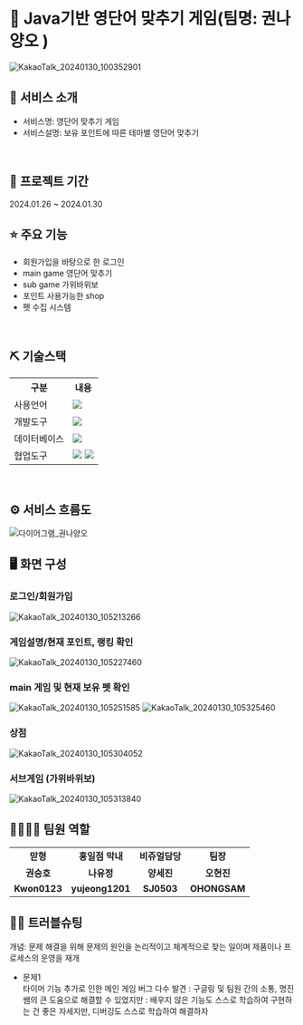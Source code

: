# 📎 Java기반 영단어 맞추기 게임(팀명: 권나양오 )
![KakaoTalk_20240130_100352901](https://github.com/2021-SMHRD-KDT-AI-17/KSH/assets/157433093/37a78423-68e3-4e15-b662-240f82e4dc97)

## 👀 서비스 소개
* 서비스명:  영단어 맞추기 게임
* 서비스설명: 보유 포인트에 따른 테마별 영단어 맞추기
<br>

## 📅 프로젝트 기간
2024.01.26 ~ 2024.01.30
<br>

## ⭐ 주요 기능
* 회원가입을 바탕으로 한 로그인
* main game 영단어 맞추기
* sub game 가위바위보
* 포인트 사용가능한 shop
* 펫 수집 시스템

<br>

## ⛏ 기술스택
<table>
    <tr>
        <th>구분</th>
        <th>내용</th>
    </tr>
    <tr>
        <td>사용언어</td>
        <td>
            <img src="https://img.shields.io/badge/Java-007396?style=for-the-badge&logo=java&logoColor=white"/>
        </td>
    </tr>
    <tr>
        <td>개발도구</td>
        <td>
            <img src="https://img.shields.io/badge/Eclipse-2C2255?style=for-the-badge&logo=Eclipse&logoColor=white"/>
        </td>
    </tr>
    <tr>
        <td>데이터베이스</td>
        <td>
            <img src="https://img.shields.io/badge/Oracle 11g-F80000?style=for-the-badge&logo=Oracle&logoColor=white"/>
        </td>
    </tr>
    <tr>
        <td>협업도구</td>
        <td>
            <img src="https://img.shields.io/badge/Git-F05032?style=for-the-badge&logo=Git&logoColor=white"/>
            <img src="https://img.shields.io/badge/GitHub-181717?style=for-the-badge&logo=GitHub&logoColor=white"/>
        </td>
    </tr>
</table>


<br>

## ⚙ 서비스 흐름도
![다이어그램_권나양오](https://github.com/2021-SMHRD-KDT-AI-17/KSH/assets/157433093/798b3e64-3276-4aca-bcf6-ac5f8d7372f8)
<br>


## 🖥 화면 구성

### 로그인/회원가입
![KakaoTalk_20240130_105213266](https://github.com/2021-SMHRD-KDT-AI-17/KNYO_mini/assets/157433093/483af538-e486-4dcb-94a2-8388ea5b2ba8)
<br>

### 게임설명/현재 포인트, 랭킹 확인
![KakaoTalk_20240130_105227460](https://github.com/2021-SMHRD-KDT-AI-17/KNYO_mini/assets/157433093/87e4d6b4-891f-4c53-aaa1-c0952daa3941)
<br>

### main 게임 및 현재 보유 펫 확인
![KakaoTalk_20240130_105251585](https://github.com/2021-SMHRD-KDT-AI-17/KNYO_mini/assets/157433093/850f8569-2c16-4f18-a502-30aca0c7ed2c)
![KakaoTalk_20240130_105325460](https://github.com/2021-SMHRD-KDT-AI-17/KNYO_mini/assets/157433093/b1105edb-4dd9-453e-aa03-c29ac5331a6e)
<br>

### 상점
![KakaoTalk_20240130_105304052](https://github.com/2021-SMHRD-KDT-AI-17/KNYO_mini/assets/157433093/c2cdd938-dba5-4604-a971-bd44e35a5404)
<br>

### 서브게임 (가위바위보)
![KakaoTalk_20240130_105313840](https://github.com/2021-SMHRD-KDT-AI-17/KNYO_mini/assets/157433093/8e58d5a7-48f8-4eec-89c1-28a089ed3596)
<br>



## 👨‍👩‍👦‍👦 팀원 역할
<table>
 
   
  </tr>
  <tr>
    <td align="center"><strong>맏형</strong></td>
    <td align="center"><strong>홍일점 막내</strong></td>
    <td align="center"><strong>비쥬얼담당</strong></td>
    <td align="center"><strong>팀장</strong></td>
    
  </tr>
  <tr>
    <td align="center"><b>권승호</b></td>
    <td align="center"><b>나유정</b></td>
    <td align="center"><b>양세진</b></td>
    <td align="center"><b>오현진</b></td>
   
  </tr>
  <tr>
   <td align="center"><b>Kwon0123</b></td>
    <td align="center"><b>yujeong1201</b></td>
    <td align="center"><b>SJ0503</b></td>
    <td align="center"><b>OHONGSAM</b></td>
   
  </tr>
</table>

## 🤾‍♂️ 트러블슈팅
개념: 문제 해결을 위해 문제의 원인을 논리적이고 체계적으로 찾는 일이며 제품이나 프로세스의 운영을 재개

  
* 문제1<br>
 타이머 기능 추가로 인한 메인 게임 버그 다수 발견
   : 구글링 및 팀원 간의 소통, 명진쌤의 큰 도움으로 해결할 수 있었지만
   : 배우지 않은 기능도 스스로 학습하여 구현하는 건 좋은 자세지만, 디버깅도 스스로 학습하여 해결하자

